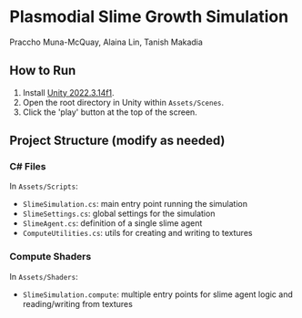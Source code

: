 # Plasmodial Slime Growth Simulation

Praccho Muna-McQuay, Alaina Lin, Tanish Makadia

## How to Run

1. Install [Unity 2022.3.14f1](https://unity.com/releases/editor/whats-new/2022.3.14).
2. Open the root directory in Unity within `Assets/Scenes`.
3. Click the 'play' button at the top of the screen.

## Project Structure (modify as needed)

### C# Files

In `Assets/Scripts`:

- `SlimeSimulation.cs`: main entry point running the simulation
- `SlimeSettings.cs`: global settings for the simulation
- `SlimeAgent.cs`: definition of a single slime agent
- `ComputeUtilities.cs`: utils for creating and writing to textures

### Compute Shaders

In `Assets/Shaders`:

- `SlimeSimulation.compute`: multiple entry points for slime agent logic and reading/writing from textures
